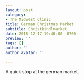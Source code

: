 ```yaml
---
layout: post
category:
- The Midwest Clinic
title: German Christmas Market
subtitle: Christkindlmarket
date: 2018-12-17 19:40:00 -0700
preview: ''
tags: []
author: ''
author_avatar: ''

---
```

A quick stop at the german market.